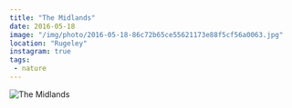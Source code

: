 ```yaml
---
title: "The Midlands"
date: 2016-05-18
image: "/img/photo/2016-05-18-86c72b65ce55621173e88f5cf56a0063.jpg"
location: "Rugeley"
instagram: true
tags:
 - nature
---
```


![The Midlands](/img/photo/2016-05-18-86c72b65ce55621173e88f5cf56a0063.jpg)
